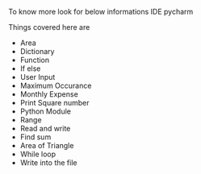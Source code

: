 To know more look for below informations 
IDE pycharm

Things covered here are 
* Area
* Dictionary
* Function
* If else
* User Input
* Maximum Occurance
* Monthly Expense
* Print Square number
* Python Module
* Range
* Read and write
* Find sum
* Area of Triangle
* While loop
* Write into the file

    
